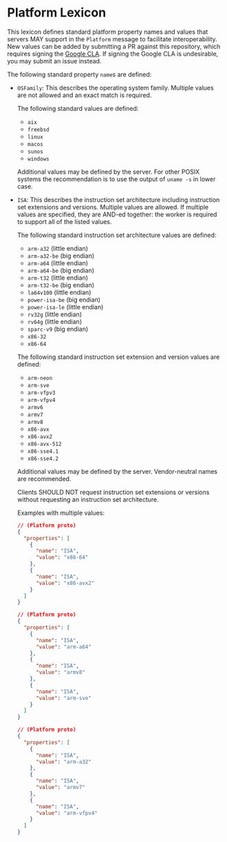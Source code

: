 # Platform Lexicon

This lexicon defines standard platform property names and values that servers
MAY support in the `Platform` message to facilitate interoperability. New
values can be added by submitting a PR against this repository, which requires
signing the [Google CLA](https://opensource.google/documentation/reference/cla).
If signing the Google CLA is undesirable, you may submit an issue instead.

The following standard property `name`s are defined:

* `OSFamily`: This describes the operating system family. Multiple values
  are not allowed and an exact match is required.

  The following standard values are defined:

    - `aix`
    - `freebsd`
    - `linux`
    - `macos`
    - `sunos`
    - `windows`

  Additional values may be defined by the server. For other POSIX systems
  the recommendation is to use the output of `uname -s` in lower case.

* `ISA`: This describes the instruction set architecture including
  instruction set extensions and versions. Multiple values are allowed. If
  multiple values are specified, they are AND-ed together: the worker is
  required to support all of the listed values.

  The following standard instruction set architecture values are defined:

    - `arm-a32` (little endian)
    - `arm-a32-be` (big endian)
    - `arm-a64` (little endian)
    - `arm-a64-be` (big endian)
    - `arm-t32` (little endian)
    - `arm-t32-be` (big endian)
    - `la64v100` (little endian)
    - `power-isa-be` (big endian)
    - `power-isa-le` (little endian)
    - `rv32g` (little endian)
    - `rv64g` (little endian)
    - `sparc-v9` (big endian)
    - `x86-32`
    - `x86-64`

  The following standard instruction set extension and version values are
  defined:

    - `arm-neon`
    - `arm-sve`
    - `arm-vfpv3`
    - `arm-vfpv4`
    - `armv6`
    - `armv7`
    - `armv8`
    - `x86-avx`
    - `x86-avx2`
    - `x86-avx-512`
    - `x86-sse4.1`
    - `x86-sse4.2`

  Additional values may be defined by the server. Vendor-neutral names are
  recommended.

  Clients SHOULD NOT request instruction set extensions or versions without
  requesting an instruction set architecture.

  Examples with multiple values:

  ```json
  // (Platform proto)
  {
    "properties": [
      {
        "name": "ISA",
        "value": "x86-64"
      },
      {
        "name": "ISA",
        "value": "x86-avx2"
      }
    ]
  }
  ```

  ```json
  // (Platform proto)
  {
    "properties": [
      {
        "name": "ISA",
        "value": "arm-a64"
      },
      {
        "name": "ISA",
        "value": "armv8"
      },
      {
        "name": "ISA",
        "value": "arm-sve"
      }
    ]
  }
  ```

  ```json
  // (Platform proto)
  {
    "properties": [
      {
        "name": "ISA",
        "value": "arm-a32"
      },
      {
        "name": "ISA",
        "value": "armv7"
      },
      {
        "name": "ISA",
        "value": "arm-vfpv4"
      }
    ]
  }
  ```
